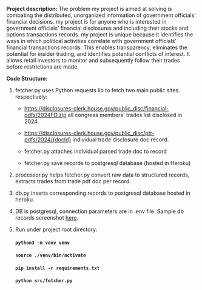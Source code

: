 <strong>Project description: </strong>
The problem my project is aimed at solving is combating the distributed, unorganized information of government officials’ financial decisions. my project is for anyone who is interested in government officials’ financial disclosures and including their stocks and options transactions records. my project is unique because it identifies the ways in which political activities correlate with government officials’ financial transactions records. This enables transparency, eliminates the potential for insider trading, and identifies potential conflicts of interest. It allows retail investors to monitor and subsequently follow their trades before restrictions are made. 

<strong>Code Structure:</strong>

1. fetcher.py uses Python requests lib to fetch two main public sites.
  respectively: 
    - https://disclosures-clerk.house.gov/public_disc/financial-pdfs/2024FD.zip all congress members' trades list disclosed in 2024.
    - https://disclosures-clerk.house.gov/public_disc/ptr-pdfs/2024/{docId} individual trade disclosure doc record.
    
    - fetcher.py attaches individual parsed trade doc to record
    - fetcher.py save records to postgresql database (hosted in Heroku)


2. processor.py helps fetcher.py convert raw data to structured records, extracts trades from trade pdf doc per record.
3. db.py inserts corresponding records to postgresql database hosted in heroku.
4. DB is postgresql, connection parameters are in .env file.
Sample db records screenshot [here](https://govtrade-a46bca12cc9b.herokuapp.com/static/img/db_records.png).

5. Run under project root directory:
    #### `python3 -m venv venv`
    #### `source ./venv/bin/activate`
    #### `pip install -r requirements.txt`
    #### `python src/fetcher.py`




